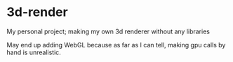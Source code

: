 # **3d-render**
My personal project; making my own 3d renderer without any libraries

May end up adding WebGL because as far as I can tell, making gpu calls by hand is unrealistic.
